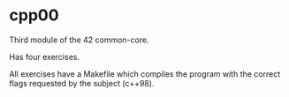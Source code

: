 # cpp00
Third module of the 42 common-core.

Has four exercises.

All exercises have a Makefile which compiles the program with the correct flags requested by the subject (c++98).
